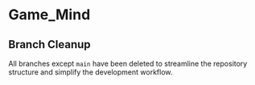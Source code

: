 # Game_Mind
## Branch Cleanup

All branches except `main` have been deleted to streamline the repository structure and simplify the development workflow.